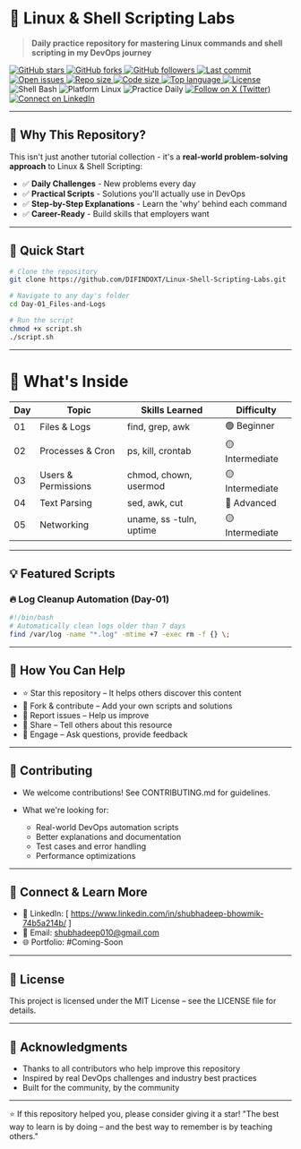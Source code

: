 <!-- ===== Repo Title & Tagline ===== -->
# 🐧 Linux & Shell Scripting Labs
> **Daily practice repository for mastering Linux commands and shell scripting in my DevOps journey**

<!-- ===== Badge Strip (compact & clean) ===== -->
<div align="left">

<!-- GitHub social -->
<a href="https://github.com/DIFINDOXT/Linux-Shell-Scripting-Labs/stargazers">
  <img alt="GitHub stars" src="https://img.shields.io/github/stars/DIFINDOXT/Linux-Shell-Scripting-Labs?style=social">
</a>
<a href="https://github.com/DIFINDOXT/Linux-Shell-Scripting-Labs/network/members">
  <img alt="GitHub forks" src="https://img.shields.io/github/forks/DIFINDOXT/Linux-Shell-Scripting-Labs?style=social">
</a>
<a href="https://github.com/DIFINDOXT?tab=followers">
  <img alt="GitHub followers" src="https://img.shields.io/github/followers/DIFINDOXT?style=social">
</a>

<!-- Repo status -->
<a href="https://github.com/DIFINDOXT/Linux-Shell-Scripting-Labs/commits/main">
  <img alt="Last commit" src="https://img.shields.io/github/last-commit/DIFINDOXT/Linux-Shell-Scripting-Labs">
</a>
<a href="https://github.com/DIFINDOXT/Linux-Shell-Scripting-Labs/issues">
  <img alt="Open issues" src="https://img.shields.io/github/issues/DIFINDOXT/Linux-Shell-Scripting-Labs">
</a>
<a href="https://github.com/DIFINDOXT/Linux-Shell-Scripting-Labs">
  <img alt="Repo size" src="https://img.shields.io/github/repo-size/DIFINDOXT/Linux-Shell-Scripting-Labs">
</a>
<a href="https://github.com/DIFINDOXT/Linux-Shell-Scripting-Labs">
  <img alt="Code size" src="https://img.shields.io/github/languages/code-size/DIFINDOXT/Linux-Shell-Scripting-Labs">
</a>
<a href="https://github.com/DIFINDOXT/Linux-Shell-Scripting-Labs">
  <img alt="Top language" src="https://img.shields.io/github/languages/top/DIFINDOXT/Linux-Shell-Scripting-Labs">
</a>
<a href="https://github.com/DIFINDOXT/Linux-Shell-Scripting-Labs/blob/main/LICENSE">
  <img alt="License" src="https://img.shields.io/github/license/DIFINDOXT/Linux-Shell-Scripting-Labs">
</a>

<!-- Tech/context (flat style) -->
<img alt="Shell Bash" src="https://img.shields.io/badge/Shell-Bash-4EAA25?logo=gnu-bash&logoColor=white">
<img alt="Platform Linux" src="https://img.shields.io/badge/Platform-Linux-blue?logo=linux&logoColor=white">
<img alt="Practice Daily" src="https://img.shields.io/badge/Practice-Daily%20Labs-orange?logo=googletagmanager&logoColor=white">

<!-- Optional: Social links (replace handles/URLs) -->
<a href="https://x.com/XT1396">
  <img alt="Follow on X (Twitter)" src="https://img.shields.io/twitter/follow/https://x.com/XT1396?style=social">
</a>
<a href="https://www.linkedin.com/in/https://www.linkedin.com/in/shubhadeep-bhowmik-74b5a214b//">
  <img alt="Connect on LinkedIn" src="https://img.shields.io/badge/LinkedIn-Connect-blue?logo=linkedin">
</a>

</div>

---

## 🎯 Why This Repository?

This isn't just another tutorial collection - it's a **real-world problem-solving approach** to Linux & Shell Scripting:

- ✅ **Daily Challenges** - New problems every day
- ✅ **Practical Scripts** - Solutions you'll actually use in DevOps
- ✅ **Step-by-Step Explanations** - Learn the 'why' behind each command
- ✅ **Career-Ready** - Build skills that employers want

---

## 🚀 Quick Start

```bash
# Clone the repository
git clone https://github.com/DIFINDOXT/Linux-Shell-Scripting-Labs.git

# Navigate to any day's folder
cd Day-01_Files-and-Logs

# Run the script
chmod +x script.sh
./script.sh
```

---

# 📂 What's Inside

| Day | Topic                | Skills Learned           | Difficulty      |
|-----|----------------------|--------------------------|-----------------|
| 01  | Files & Logs         | find, grep, awk          | 🟢 Beginner     |
| 02  | Processes & Cron     | ps, kill, crontab        | 🟡 Intermediate |
| 03  | Users & Permissions  | chmod, chown, usermod    | 🟡 Intermediate |
| 04  | Text Parsing         | sed, awk, cut            | 🔴 Advanced     |
| 05  | Networking           | uname, ss -tuln, uptime  | 🟡 Intermediate |

---

## 💡 Featured Scripts

### 🔥 Log Cleanup Automation (Day-01)
```bash
#!/bin/bash
# Automatically clean logs older than 7 days
find /var/log -name "*.log" -mtime +7 -exec rm -f {} \;
```
---

## 🤝 How You Can Help

- ⭐ Star this repository – It helps others discover this content
- 🍴 Fork & contribute – Add your own scripts and solutions
- 🐛 Report issues – Help us improve
- 📢 Share – Tell others about this resource
- 💬 Engage – Ask questions, provide feedback

---

## 🎯 Contributing

- We welcome contributions! See CONTRIBUTING.md for guidelines.
- What we're looking for:

	- Real-world DevOps automation scripts
	- Better explanations and documentation
	- Test cases and error handling
	- Performance optimizations

---

## 🔗 Connect & Learn More

- 💼 LinkedIn: [ https://www.linkedin.com/in/shubhadeep-bhowmik-74b5a214b/ ]
- 📧 Email: shubhadeep010@gmail.com
- 🌐 Portfolio: #Coming-Soon

---

## 📜 License
This project is licensed under the MIT License – see the LICENSE file for details.

---

## 🙏 Acknowledgments

- Thanks to all contributors who help improve this repository
- Inspired by real DevOps challenges and industry best practices
- Built for the community, by the community

---

⭐ If this repository helped you, please consider giving it a star!
"The best way to learn is by doing – and the best way to remember is by teaching others."

